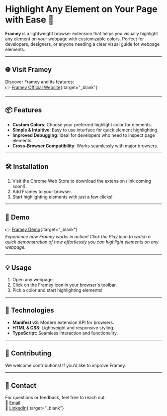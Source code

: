 # Highlight Any Element on Your Page with Ease 🎨

**Framey** is a lightweight browser extension that helps you visually highlight any element on your webpage with customizable colors. Perfect for developers, designers, or anyone needing a clear visual guide for webpage elements.

---

## 🌐 Visit Framey

Discover Framey and its features:  
👉 [Framey Official Website](https://framey.vercel.app/){:target="_blank"}

---

## 📦 Features

- **Custom Colors**: Choose your preferred highlight color for elements.
- **Simple & Intuitive**: Easy to use interface for quick element highlighting.
- **Improved Debugging**: Ideal for developers who need to inspect page elements.
- **Cross-Browser Compatibility**: Works seamlessly with major browsers.

---

## 🛠 Installation

1. Visit the Chrome Web Store to download the extension (link coming soon!).
2. Add Framey to your browser.
3. Start highlighting elements with just a few clicks!

---

## 📸 Demo

👉 [Framey Demo](https://framey.vercel.app/){:target="_blank"}  
*Experience how Framey works in action!
Click the Play icon to watch a quick demonstration of how effortlessly you can highlight elements on any webpage.*

---

## 💡 Usage

1. Open any webpage.
2. Click on the Framey icon in your browser's toolbar.
3. Pick a color and start highlighting elements!

---

## 🚀 Technologies

- **Manifest v3**: Modern extension API for browsers.
- **HTML & CSS**: Lightweight and responsive styling.
- **TypeScript**: Seamless interaction and functionality.

---

## 🤝 Contributing

We welcome contributions! If you’d like to improve Framey.

---

## 📧 Contact

For questions or feedback, feel free to reach out:  
📩 [Email](mailto:anas.frontdev@gmail.com)  
💼 [LinkedIn](https://www.linkedin.com/in/anas-developer/){:target="_blank"}
